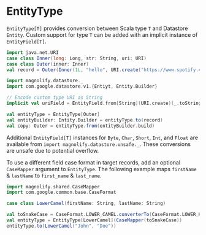 EntityType
==========

`EntityType[T]` provides conversion between Scala type `T` and Datastore `Entity`. Custom support for type `T` can be added with an implicit instance of `EntityField[T]`.

```scala
import java.net.URI
case class Inner(long: Long, str: String, uri: URI)
case class Outer(inner: Inner)
val record = Outer(Inner(1L, "hello", URI.create("https://www.spotify.com")))

import magnolify.datastore._
import com.google.datastore.v1.{Entiyt, Entity.Builder}

// Encode custom type URI as String
implicit val uriField = EntityField.from[String](URI.create)(_.toString)

val entityType = EntityType[Outer]
val entityBuilder: Entity.Builder = entityType.to(record)
val copy: Outer = entityType.from(entityBuilder.build)
```

Additional `EntityField[T]` instances for `Byte`, `Char`, `Short`, `Int`, and `Float` are available from `import magnolify.datastore.unsafe._`. These conversions are unsafe due to potential overflow.

To use a different field case format in target records, add an optional `CaseMapper` argument to `EntityType`. The following example maps `firstName` & `lastName` to `first_name` & `last_name`.

```scala
import magnolify.shared.CaseMapper
import com.google.common.base.CaseFormat

case class LowerCamel(firstName: String, lastName: String)

val toSnakeCase = CaseFormat.LOWER_CAMEL.converterTo(CaseFormat.LOWER_HYPHEN).convert _
val entityType = EntityType[LowerCamel](CaseMapper(toSnakeCase))
entityType.to(LowerCamel("John", "Doe"))
```
